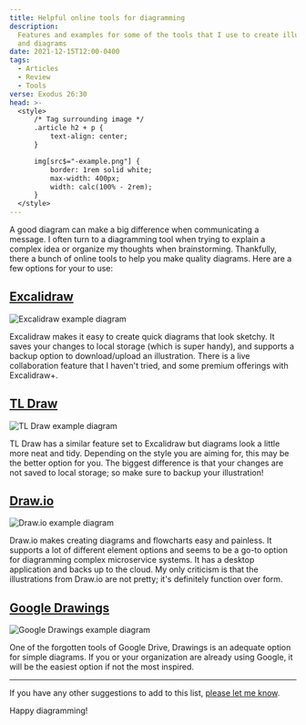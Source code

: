 ```yaml
---
title: Helpful online tools for diagramming
description:
  Features and examples for some of the tools that I use to create illustrations
  and diagrams
date: 2021-12-15T12:00-0400
tags:
  - Articles
  - Review
  - Tools
verse: Exodus 26:30
head: >-
  <style>
      /* Tag surrounding image */
      .article h2 + p {
          text-align: center;
      }

      img[src$="-example.png"] {
          border: 1rem solid white;
          max-width: 400px;
          width: calc(100% - 2rem);
      }
  </style>
---
```


A good diagram can make a big difference when communicating a message. I often
turn to a diagramming tool when trying to explain a complex idea or organize my
thoughts when brainstorming. Thankfully, there a bunch of online tools to help
you make quality diagrams. Here are a few options for your to use:

## [Excalidraw](https://excalidraw.com/)

![Excalidraw example diagram](/img/excalidraw-example.png)

Excalidraw makes it easy to create quick diagrams that look sketchy. It saves
your changes to local storage (which is super handy), and supports a backup
option to download/upload an illustration. There is a live collaboration feature
that I haven't tried, and some premium offerings with Excalidraw+.

## [TL Draw](https://www.tldraw.com/)

![TL Draw example diagram](/img/tldraw-example.png)

TL Draw has a similar feature set to Excalidraw but diagrams look a little more
neat and tidy. Depending on the style you are aiming for, this may be the better
option for you. The biggest difference is that your changes are not saved to
local storage; so make sure to backup your illustration!

## [Draw.io](https://draw.io)

![Draw.io example diagram](/img/draw-io-example.png)

Draw.io makes creating diagrams and flowcharts easy and painless. It supports a
lot of different element options and seems to be a go-to option for diagramming
complex microservice systems. It has a desktop application and backs up to the
cloud. My only criticism is that the illustrations from Draw.io are not pretty;
it's definitely function over form.

## [Google Drawings](https://drive.google.com)

![Google Drawings example diagram](/img/google-drawings-example.png)

One of the forgotten tools of Google Drive, Drawings is an adequate option for
simple diagrams. If you or your organization are already using Google, it will
be the easiest option if not the most inspired.

---

If you have any other suggestions to add to this list,
[please let me know](#comment-link).

Happy diagramming!

